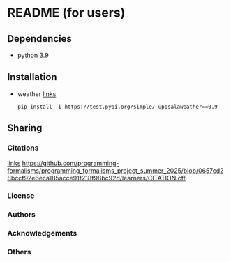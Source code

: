 # README (for users)

## Dependencies
- python 3.9


## Installation

- weather [links](https://test.pypi.org/project/uppsalaweather/0.9/)

    ```console
    pip install -i https://test.pypi.org/simple/ uppsalaweather==0.9
    ```

## Sharing

### Citations
[links](URL)
https://github.com/programming-formalisms/programming_formalisms_project_summer_2025/blob/0657cd28bccf92e6eca185acce91f218f98bc92d/learners/CITATION.cff

### License

### Authors

### Acknowledgements

### Others

